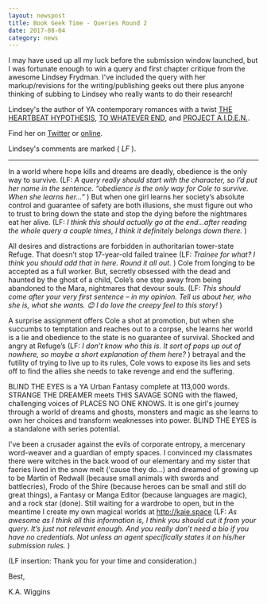 ```yaml
---
layout: newspost
title: Book Geek Time - Queries Round 2
date: 2017-08-04
category: news
---
```


I may have used up all my luck before the submission window launched, but I was fortunate enough to win a query and first chapter critique from the awesome Lindsey Frydman. I've included the query with her markup/revisions for the writing/publishing geeks out there plus anyone thinking of subbing to Lindsey who really wants to do their research!

Lindsey's the author of YA contemporary romances with a twist [THE HEARTBEAT HYPOTHESIS](http://www.lindseyfrydman.com/the-heartbeat-hypothesis), [TO WHATEVER END](http://www.lindseyfrydman.com/to-whatever-end), and [PROJECT A.I.D.E.N.](http://www.lindseyfrydman.com/project-a-i-d-e-n).

Find her on [Twitter](https://twitter.com/LindseyMF) or [online](http://www.lindseyfrydman.com/).

Lindsey's comments are marked ( *LF* ).

---

In a world where hope kills and dreams are deadly, obedience is the only way to survive. (LF: *A query really should start with the character, so I’d put her name in the sentence. “obedience is the only way for Cole to survive. When she learns her…”* ) But when one girl learns her society’s absolute control and guarantee of safety are both illusions, she must figure out who to trust to bring down the state and stop the dying before the nightmares eat her alive. (LF: *I think this should actually go at the end…after reading the whole query a couple times, I think it definitely belongs down there.* )
 
All desires and distractions are forbidden in authoritarian tower-state Refuge. That doesn’t stop 17-year-old failed trainee (LF: *Trainee for what? I think you should add that in here. Round it all out.* ) Cole from longing to be accepted as a full worker. But, secretly obsessed with the dead and haunted by the ghost of a child, Cole’s one step away from being abandoned to the Mara, nightmares that devour souls. (LF: *This should come after your very first sentence – in my opinion. Tell us about her, who she is, what she wants. 😊 I do love the creepy feel to this story!* )
 
A surprise assignment offers Cole a shot at promotion, but when she succumbs to temptation and reaches out to a corpse, she learns her world is a lie and obedience to the state is no guarantee of survival. Shocked and angry at Refuge’s (LF: *I don’t know who this is. It sort of pops up out of nowhere, so maybe a short explanation of them here?* ) betrayal and the futility of trying to live up to its rules, Cole vows to expose its lies and sets off to find the allies she needs to take revenge and end the suffering.

BLIND THE EYES is a YA Urban Fantasy complete at 113,000 words. STRANGE THE DREAMER meets THIS SAVAGE SONG with the flawed, challenging voices of PLACES NO ONE KNOWS. It is one girl's journey through a world of dreams and ghosts, monsters and magic as she learns to own her choices and transform weaknesses into power. BLIND THE EYES is a standalone with series potential.

I've been a crusader against the evils of corporate entropy, a mercenary word-weaver and a guardian of empty spaces. I convinced my classmates there were witches in the back wood of our elementary and my sister that faeries lived in the snow melt ('cause they do...) and dreamed of growing up to be Martin of Redwall (because small animals with swords and battlecries), Frodo of the Shire (because heroes can be small and still do great things), a Fantasy or Manga Editor (because languages are magic), and a rock star (done). Still waiting for a wardrobe to open, but in the meantime I create my own magical worlds at http://kaie.space (LF: *As awesome as I think all this information is, I think you should cut it from your query. It’s just not relevant enough. And you really don’t need a bio if you have no credentials. Not unless an agent specifically states it on his/her submission rules.* )

(LF insertion: Thank you for your time and consideration.)

Best,

K.A. Wiggins
